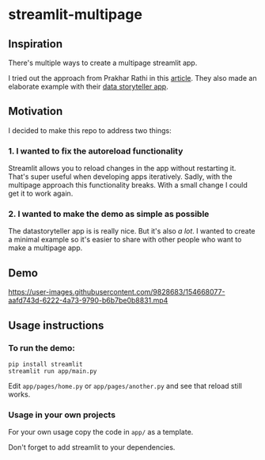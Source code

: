 # streamlit-multipage


## Inspiration

There's multiple ways to create a multipage streamlit app.

I tried out the approach from Prakhar Rathi in this [article](https://towardsdatascience.com/creating-multipage-applications-using-streamlit-efficiently-b58a58134030).
They also made an elaborate example with their [data storyteller app](https://github.com/prakharrathi25/data-storyteller).

## Motivation

I decided to make this repo to address two things:

### 1. I wanted to fix the autoreload functionality

Streamlit allows you to reload changes in the app without restarting it. That's super useful when developing apps iteratively. Sadly, with the multipage approach this functionality breaks. With a small change I could get it to work again.

### 2. I wanted to make the demo as simple as possible

The datastoryteller app is is really nice. But it's also *a lot*. I wanted to create a minimal example so it's easier to share with other people who want to make a multipage app.

## Demo

https://user-images.githubusercontent.com/9828683/154668077-aafd743d-6222-4a73-9790-b6b7be0b8831.mp4

## Usage instructions

### To run the demo:

```
pip install streamlit
streamlit run app/main.py
```

Edit `app/pages/home.py` or `app/pages/another.py` and see that reload still works.

### Usage in your own projects

For your own usage copy the code in `app/` as a template.

Don't forget to add streamlit to your dependencies.
